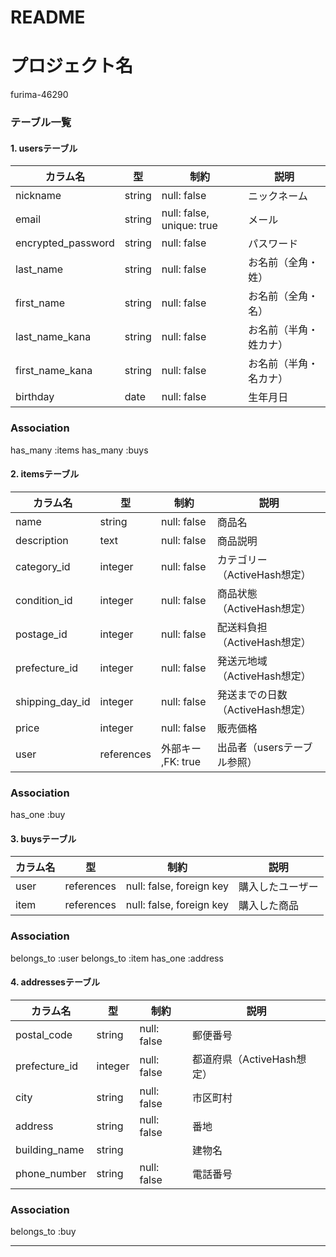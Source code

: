 # README
# プロジェクト名
furima-46290

### テーブル一覧

#### 1. usersテーブル
| カラム名            | 型         | 制約                       | 説明                  |
|--------------------|------------|----------------------------|----------------------|
| nickname           | string     | null: false                | ニックネーム          |
| email              | string     | null: false, unique: true  | メール               |
| encrypted_password | string     | null: false                | パスワード            |
| last_name          | string     | null: false                | お名前（全角・姓）     |
| first_name         | string     | null: false                | お名前（全角・名）     |
| last_name_kana     | string     | null: false                | お名前（半角・姓カナ） |
| first_name_kana    | string     | null: false                | お名前（半角・名カナ） |
| birthday           | date       | null: false                | 生年月日              |


### Association
has_many :items
has_many :buys


#### 2. itemsテーブル
| カラム名        | 型          | 制約                  | 説明                            |
|-----------------|------------|-----------------------|--------------------------------|
| name            | string     | null: false           | 商品名                         |
| description     | text       | null: false           | 商品説明                       |
| category_id     | integer    | null: false           | カテゴリー（ActiveHash想定）    |
| condition_id    | integer    | null: false           | 商品状態（ActiveHash想定）      |
| postage_id      | integer    | null: false           | 配送料負担（ActiveHash想定）    |
| prefecture_id   | integer    | null: false           | 発送元地域（ActiveHash想定）    |
| shipping_day_id | integer    | null: false           | 発送までの日数（ActiveHash想定）|
| price           | integer    | null: false           | 販売価格                       |
| user            | references | 外部キー ,FK: true     | 出品者（usersテーブル参照）      |


### Association
has_one :buy


#### 3. buysテーブル
| カラム名      | 型         | 制約                          | 説明               |
|--------------|------------|-------------------------------|-------------------|
| user         | references | null: false, foreign key      | 購入したユーザー   |
| item         | references | null: false, foreign key      | 購入した商品       |


### Association
belongs_to :user
belongs_to :item
has_one :address


#### 4. addressesテーブル
| カラム名         | 型         | 制約                          | 説明                     |
|-----------------|------------|-------------------------------|-------------------------|
| postal_code     | string     | null: false                   | 郵便番号                 |
| prefecture_id   | integer    | null: false                   | 都道府県（ActiveHash想定）|
| city            | string     | null: false                   | 市区町村                 |
| address         | string     | null: false                   | 番地                     |
| building_name   | string     |                               | 建物名                   |
| phone_number    | string     | null: false                   | 電話番号                 |


### Association
belongs_to :buy

---

